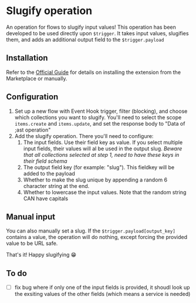 # Slugify operation
An operation for flows to slugify input values! This operation has been developed to be used directly upon `$trigger`. It takes input values, slugifies them, and adds an additional output field to the `$trigger.payload`


## Installation
Refer to the [Official Guide](https://docs.directus.io/extensions/installing-extensions.html) for details on installing the extension from the Marketplace or manually.

## Configuration
1. Set up a new flow with Event Hook trigger, filter (blocking), and choose which collections you want to slugify. You'll need to select the scope `items.create` and `items.update`, and set the response body to "Data of ;ast operation"
2. Add the slugify operation. There you'll need to configure:
   1. The input fields. Use their field key as value. If you select multiple input fields, their values will al be used in the output slug. *Beware that all collections selected at step 1, need to have these keys in their field schema*
   2. The output field key (for example: "slug"). This fieldkey will be added to the payload
   3. Whether to make the slug unique by appending a random 6 character string at the end. 
   4. Whether to lowercase the input values. Note that the random string CAN have capitals

## Manual input 
You can also manually set a slug. If the `$trigger.payload[output_key]` contains a value, the operation will do nothing, except forcing the provided value to be URL safe.

That's it! Happy slugifying 😁

## To do
- [ ] fix bug where if only one of the input fields is provided, it shoudl look up the exsiting values of the other fields (which means a service is needed)